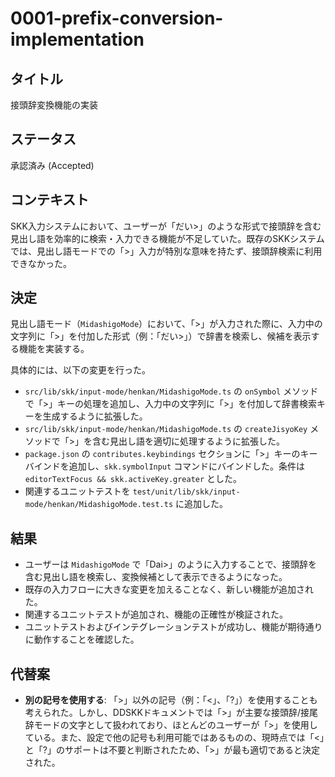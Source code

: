 # 0001-prefix-conversion-implementation

## タイトル
接頭辞変換機能の実装

## ステータス
承認済み (Accepted)

## コンテキスト
SKK入力システムにおいて、ユーザーが「だい>」のような形式で接頭辞を含む見出し語を効率的に検索・入力できる機能が不足していた。既存のSKKシステムでは、見出し語モードでの「>」入力が特別な意味を持たず、接頭辞検索に利用できなかった。

## 決定
見出し語モード（`MidashigoMode`）において、「>」が入力された際に、入力中の文字列に「>」を付加した形式（例：「だい>」）で辞書を検索し、候補を表示する機能を実装する。

具体的には、以下の変更を行った。
- `src/lib/skk/input-mode/henkan/MidashigoMode.ts` の `onSymbol` メソッドで「>」キーの処理を追加し、入力中の文字列に「>」を付加して辞書検索キーを生成するように拡張した。
- `src/lib/skk/input-mode/henkan/MidashigoMode.ts` の `createJisyoKey` メソッドで「>」を含む見出し語を適切に処理するように拡張した。
- `package.json` の `contributes.keybindings` セクションに「>」キーのキーバインドを追加し、`skk.symbolInput` コマンドにバインドした。条件は `editorTextFocus && skk.activeKey.greater` とした。
- 関連するユニットテストを `test/unit/lib/skk/input-mode/henkan/MidashigoMode.test.ts` に追加した。

## 結果
- ユーザーは `MidashigoMode` で「Dai>」のように入力することで、接頭辞を含む見出し語を検索し、変換候補として表示できるようになった。
- 既存の入力フローに大きな変更を加えることなく、新しい機能が追加された。
- 関連するユニットテストが追加され、機能の正確性が検証された。
- ユニットテストおよびインテグレーションテストが成功し、機能が期待通りに動作することを確認した。

## 代替案
- **別の記号を使用する**: 「>」以外の記号（例：「<」、「?」）を使用することも考えられた。しかし、DDSKKドキュメントでは「>」が主要な接頭辞/接尾辞モードの文字として扱われており、ほとんどのユーザーが「>」を使用している。また、設定で他の記号も利用可能ではあるものの、現時点では「<」と「?」のサポートは不要と判断されたため、「>」が最も適切であると決定された。
